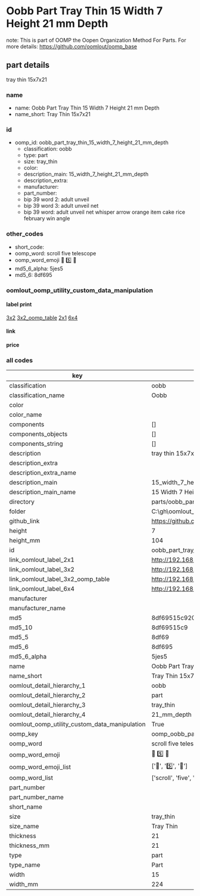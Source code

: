 # Oobb Part Tray Thin 15 Width 7 Height 21 mm Depth  

note: This is part of OOMP the Oopen Organization Method For Parts. For more details: https://github.com/oomlout/oomp_base

##  part details
  



tray thin 15x7x21



### name
* name: Oobb Part Tray Thin 15 Width 7 Height 21 mm Depth
* name_short: Tray Thin 15x7x21 
### id
* oomp_id: oobb_part_tray_thin_15_width_7_height_21_mm_depth
  * classification: oobb
  * type: part
  * size: tray_thin
  * color: 
  * description_main: 15_width_7_height_21_mm_depth
  * description_extra: 
  * manufacturer: 
  * part_number: 
  * bip 39 word 2: adult unveil
  * bip 39 word 3: adult unveil net
  * bip 39 word: adult unveil net whisper arrow orange item cake rice february win angle

### other_codes
* short_code: 
* oomp_word: scroll five telescope
* oomp_word_emoji :scroll: :five: :telescope:
* md5_6_alpha: 5jes5
* md5_6: 8df695






### oomlout_oomp_utility_custom_data_manipulation
#### label print
[3x2](http://192.168.1.245:1112/?label=oomp%205jes5)
[3x2_oomp_table](http://192.168.1.108:1112/?label=oomp%205jes5)
[2x1](http://192.168.1.242:1112/?label=oomp%205jes5)
[6x4](http://192.168.1.55:1112/?label=oomp%205jes5)    

#### link

                              

#### price







### all codes 
| key | value |  
| --- | --- |  
| classification | oobb |  
| classification_name | Oobb |  
| color |  |  
| color_name |  |  
| components | [] |  
| components_objects | [] |  
| components_string | [] |  
| description | tray thin 15x7x21 |  
| description_extra |  |  
| description_extra_name |  |  
| description_main | 15_width_7_height_21_mm_depth |  
| description_main_name | 15 Width 7 Height 21 mm Depth |  
| directory | parts/oobb_part_tray_thin_15_width_7_height_21_mm_depth |  
| folder | C:\gh\oomlout_oobb_version_4_generated_parts\parts\oobb_part_tray_thin_15_width_7_height_21_mm_depth |  
| github_link | https://github.com/oomlout/oomlout_oomp_part_src/tree/main/parts/oobb_part_tray_thin_15_width_7_height_21_mm_depth |  
| height | 7 |  
| height_mm | 104 |  
| id | oobb_part_tray_thin_15_width_7_height_21_mm_depth |  
| link_oomlout_label_2x1 | http://192.168.1.242:1112/?label=oomp%205jes5 |  
| link_oomlout_label_3x2 | http://192.168.1.245:1112/?label=oomp%205jes5 |  
| link_oomlout_label_3x2_oomp_table | http://192.168.1.108:1112/?label=oomp%205jes5 |  
| link_oomlout_label_6x4 | http://192.168.1.55:1112/?label=oomp%205jes5 |  
| manufacturer |  |  
| manufacturer_name |  |  
| md5 | 8df69515c9204eda6f065fa9297b981e |  
| md5_10 | 8df69515c9 |  
| md5_5 | 8df69 |  
| md5_6 | 8df695 |  
| md5_6_alpha | 5jes5 |  
| name | Oobb Part Tray Thin 15 Width 7 Height 21 mm Depth |  
| name_short | Tray Thin 15x7x21  |  
| oomlout_detail_hierarchy_1 | oobb |  
| oomlout_detail_hierarchy_2 | part |  
| oomlout_detail_hierarchy_3 | tray_thin |  
| oomlout_detail_hierarchy_4 | 21_mm_depth |  
| oomlout_oomp_utility_custom_data_manipulation | True |  
| oomp_key | oomp_oobb_part_tray_thin_15_width_7_height_21_mm_depth |  
| oomp_word | scroll five telescope |  
| oomp_word_emoji | :scroll: :five: :telescope: |  
| oomp_word_emoji_list | [':scroll:', ':five:', ':telescope:'] |  
| oomp_word_list | ['scroll', 'five', 'telescope'] |  
| part_number |  |  
| part_number_name |  |  
| short_name |  |  
| size | tray_thin |  
| size_name | Tray Thin |  
| thickness | 21 |  
| thickness_mm | 21 |  
| type | part |  
| type_name | Part |  
| width | 15 |  
| width_mm | 224 |  
